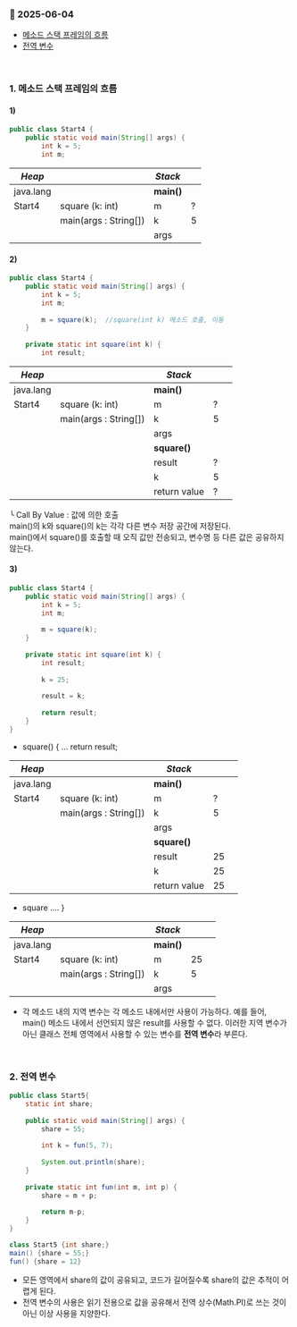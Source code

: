 ### :link: 2025-06-04

- [메소드 스택 프레임의 흐름](#1-메소드-스택-프레임의-흐름)
- [전역 변수](#2-전역-변수)
 
&nbsp;
### 1. 메소드 스택 프레임의 흐름
#### 1)
```java
public class Start4 {  
    public static void main(String[] args) {  
        int k = 5;  
        int m;  
```

| *Heap*    |                       | *Stack*    |     |
| --------- | --------------------- | ---------- | --- |
| java.lang |                       | **main()** |     |
| Start4    | square (k: int)       | m          | ?   |
|           | main(args : String[]) | k          | 5   |
|           |                       | args       |     |
#### 2)
```java
public class Start4 {  
    public static void main(String[] args) {  
        int k = 5;  
        int m;  
  
        m = square(k);  //square(int k) 메소드 호출, 이동
    }  
  
    private static int square(int k) {  
        int result;  
```

| *Heap*    |                       | *Stack*      |     |     |
| --------- | --------------------- | ------------ | --- | --- |
| java.lang |                       | **main()**   |     |     |
| Start4    | square (k: int)       | m            | ?   |     |
|           | main(args : String[]) | k            | 5   |     |
|           |                       | args         |     |     |
|           |                       | **square()** |     |     |
|           |                       | result       | ?   |     |
|           |                       | k            | 5   |     |
|           |                       | return value | ?   |     |
 
╰ Call By Value : 값에 의한 호출   
  main()의 k와 square()의 k는 각각 다른 변수 저장 공간에 저장된다.     
  main()에서 square()를 호출할 때 오직 값만 전송되고, 변수명 등 다른 값은 공유하지 않는다.

#### 3)
```java
public class Start4 {  
    public static void main(String[] args) {  
        int k = 5;  
        int m;  
  
        m = square(k);  
    }  
  
    private static int square(int k) {  
        int result;  
  
        k = 25;  
  
        result = k;  
  
        return result;  
    }  
}
```

- square() { ... return result; 

| *Heap*    |                       | *Stack*      |     |     |
| --------- | --------------------- | ------------ | --- | --- |
| java.lang |                       | **main()**   |     |     |
| Start4    | square (k: int)       | m            | ?   |     |
|           | main(args : String[]) | k            | 5   |     |
|           |                       | args         |     |     |
|           |                       | **square()** |     |     |
|           |                       | result       | 25  |     |
|           |                       | k            | 25  |     |
|           |                       | return value | 25  |     |
- square .... }

| *Heap*    |                       | *Stack*      |     |     |
| --------- | --------------------- | ------------ | --- | --- |
| java.lang |                       | **main()**   |     |     |
| Start4    | square (k: int)       | m            | 25  |     |
|           | main(args : String[]) | k            | 5   |     |
|           |                       | args         |     |     |

- 각 메소드 내의 지역 변수는 각 메소드 내에서만 사용이 가능하다.
  예를 들어, main() 메소드 내에서 선언되지 않은 result를 사용할 수 없다.
  이러한 지역 변수가 아닌 클래스 전체 영역에서 사용할 수 있는 변수를 **전역 변수**라 부른다.
 
&nbsp;
### 2. 전역 변수
```java
public class Start5{  
    static int share;  
  
    public static void main(String[] args) {  
        share = 55;  
  
        int k = fun(5, 7);  
  
        System.out.println(share);  
    }  
  
    private static int fun(int m, int p) {  
        share = m + p;  
  
        return m-p;  
    }  
}
```

```java
class Start5 {int share;}
main() {share = 55;}
fun() {share = 12}
```

- 모든 영역에서 share의 값이 공유되고, 코드가 길어질수록 share의 값은 추적이 어렵게 된다.
- 전역 변수의 사용은 읽기 전용으로 값을 공유해서 전역 상수(Math.PI)로 쓰는 것이 아닌 이상 사용을 지양한다.
